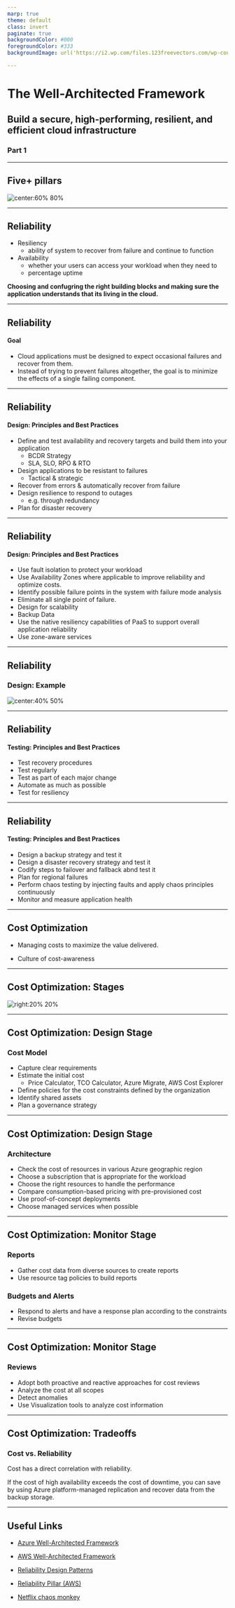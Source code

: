 ```yaml
---
marp: true
theme: default
class: invert
paginate: true
backgroundColor: #000
foregroundColor: #333
backgroundImage: url('https://i2.wp.com/files.123freevectors.com/wp-content/original/110414-black-blurred-background-vector.jpg?w=800&q=95')

---
```

<!-- _class: lead invert -->
# The Well-Architected Framework
## Build a secure, high-performing, resilient, and efficient cloud infrastructure
### Part 1
---
## Five+ pillars

![center:60% 80%](https://d2908q01vomqb2.cloudfront.net/77de68daecd823babbb58edb1c8e14d7106e83bb/2020/09/02/Well-Architected-Consulting-1.jpg)


---

## Reliability

- Resiliency
    - ability of system to recover from failure and continue to function
- Availability
    - whether your users can access your workload when they need to
    - percentage uptime

**Choosing and confugring the right building blocks and making sure the application understands that its living in the cloud.**

---
## Reliability
#### Goal

- Cloud applications must be designed to expect occasional failures and recover from them.
- Instead of trying to prevent failures altogether, the goal is to minimize the effects of a single failing component.

---

## Reliability
#### Design: Principles and Best Practices

- Define and test availability and recovery targets and build them into your application
    - BCDR Strategy
    - SLA, SLO, RPO & RTO
- Design applications to be resistant to failures
    - Tactical & strategic
- Recover from errors & automatically recover from failure
- Design resilience to respond to outages
    - e.g. through redundancy
- Plan for disaster recovery

---

## Reliability
#### Design: Principles and Best Practices

- Use fault isolation to protect your workload
- Use Availability Zones where applicable to improve reliability and optimize costs.
- Identify possible failure points in the system with failure mode analysis
- Eliminate all single point of failure.
- Design for scalability
- Backup Data
- Use the native resiliency capabilities of PaaS to support overall application reliability
- Use zone-aware services

---

## Reliability
### Design: Example

![center:40% 50%](assets/reliabilityExample.png)

---

## Reliability
#### Testing: Principles and Best Practices

- Test recovery procedures
- Test regularly
- Test as part of each major change
- Automate as much as possible
- Test for resiliency

---

## Reliability
#### Testing: Principles and Best Practices

- Design a backup strategy and test it
- Design a disaster recovery strategy and test it
- Codify steps to failover and fallback abnd test it
- Plan for regional failures
- Perform chaos testing by injecting faults and apply chaos principles continuously
- Monitor and measure application health


---

## Cost Optimization

- Managing costs to maximize the value delivered.

- Culture of cost-awareness  

--- 

## Cost Optimization: Stages


![right:20% 20%](assets/co_stages.png)

---

## Cost Optimization: Design Stage

### Cost Model

- Capture clear requirements
- Estimate the initial cost
    - Price Calculator, TCO Calculator, Azure Migrate, AWS Cost Explorer
- Define policies for the cost constraints defined by the organization
- Identify shared assets
- Plan a governance strategy

---

## Cost Optimization: Design Stage

### Architecture

- Check the cost of resources in various Azure geographic region
- Choose a subscription that is appropriate for the workload
- Choose the right resources to handle the performance
- Compare consumption-based pricing with pre-provisioned cost
- Use proof-of-concept deployments
- Choose managed services when possible

---

## Cost Optimization: Monitor Stage

### Reports
- Gather cost data from diverse sources to create reports
- Use resource tag policies to build reports
### Budgets and Alerts
- Respond to alerts and have a response plan according to the constraints
- Revise budgets

---
## Cost Optimization: Monitor Stage

### Reviews
- Adopt both proactive and reactive approaches for cost reviews
- Analyze the cost at all scopes
- Detect anomalies
- Use Visualization tools to analyze cost information


---
## Cost Optimization: Tradeoffs

### Cost vs. Reliability

Cost has a direct correlation with reliability.

If the cost of high availability exceeds the cost of downtime, you can save by using Azure platform-managed replication and recover data from the backup storage.



---

## Useful Links

- [Azure Well-Architected Framework](https://docs.microsoft.com/en-us/azure/architecture/framework/)
- [AWS Well-Architected Framework](https://aws.amazon.com/architecture/well-architected/?wa-lens-whitepapers.sort-by=item.additionalFields.sortDate&wa-lens-whitepapers.sort-order=desc)
- [Reliability Design Patterns](https://docs.microsoft.com/en-us/azure/architecture/framework/resiliency/reliability-patterns)

- [Reliability Pillar (AWS)](https://docs.aws.amazon.com/wellarchitected/latest/reliability-pillar/welcome.html)

- [Netflix chaos monkey](https://github.com/Netflix/chaosmonkey)
